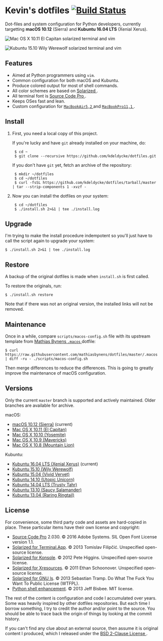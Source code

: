 # Kevin's dotfiles [![Build Status](https://img.shields.io/travis/kdeldycke/maildir-deduplicate/develop.svg?style=flat)](https://travis-ci.org/kdeldycke/dotfiles)

Dot-files and system configuration for Python developers, currently targetting
**macOS 10.12** (Sierra) and **Kubuntu 16.04 LTS** (Xenial Xerus).

![Mac OS X 10.11 El Capitan solarized terminal and vim
](https://raw.githubusercontent.com/kdeldycke/dotfiles/master/screenshots/osx-10.11.png)

![Kubuntu 15.10 Wily Werewolf solarized terminal and vim
](https://raw.githubusercontent.com/kdeldycke/dotfiles/master/screenshots/kubuntu-15.10.png)


Features
--------

* Aimed at Python programmers using `vim`.
* Common configuration for both macOS and Kubuntu.
* Produce colored output for most of shell commands.
* All color schemes are based on [Solarized
](http://ethanschoonover.com/solarized).
* All terminal font is [Source Code Pro
](https://en.wikipedia.org/wiki/Source_Code_Pro).
* Keeps OSes fast and lean.
* Custom configuration for [`MacBookAir5,2`
](https://www.amazon.com/dp/B008GV6QV2/?tag=kevideld-20) and [`MacBookPro11,1`
](https://www.amazon.com/dp/B0096VBXQE/?tag=kevideld-20).


Install
-------

1. First, you need a local copy of this project.

   If you're lucky and have `git` already installed on your machine, do:

        $ cd ~
        $ git clone --recursive https://github.com/kdeldycke/dotfiles.git

   If you don't have `git` yet, fetch an archive of the repository:

        $ mkdir ~/dotfiles
        $ cd ~/dotfiles
        $ curl -fsSL https://github.com/kdeldycke/dotfiles/tarball/master | tar --strip-components 1 -xvzf -

2. Now you can install the dotfiles on your system:

        $ cd ~/dotfiles
        $ ./install.sh 2>&1 | tee ./install.log


Upgrade
-------

I'm trying to make the install procedure indempotent so you'll just have to
call the script again to upgrade your system:

    $ ./install.sh 2>&1 | tee ./install.log


Restore
-------

A backup of the original dotfiles is made when `install.sh` is first called.

To restore the originals, run:

    $ ./install.sh restore

Note that if there was not an original version, the installed links will not be
removed.


Maintenance
-----------

Once in a while, compare `scripts/macos-config.sh` file with its upstream
template from [Mathias Bynens `.macos`
](https://github.com/mathiasbynens/dotfiles/blob/master/.macos) dotfile:

    $ curl https://raw.githubusercontent.com/mathiasbynens/dotfiles/master/.macos | diff -ru - ./scripts/macos-config.sh

Then merge differences to reduce the differences. This is going to greatly
improve the maintenance of macOS configuration.


Versions
--------

Only the current `master` branch is supported and actively maintained. Older
branches are available for archive.

macOS:

* [macOS 10.12 (Sierra)](https://github.com/kdeldycke/dotfiles/tree/master) (current)
* [Mac OS X 10.11 (El Capitan)](https://github.com/kdeldycke/dotfiles/tree/osx-10.11)
* [Mac OS X 10.10 (Yosemite)](https://github.com/kdeldycke/dotfiles/tree/osx-10.10)
* [Mac OS X 10.9 (Mavericks)](https://github.com/kdeldycke/dotfiles/tree/osx-10.9)
* [Mac OS X 10.8 (Mountain Lion)](https://github.com/kdeldycke/dotfiles/tree/osx-10.8)

Kubuntu:

* [Kubuntu 16.04 LTS (Xenial Xerus)](https://github.com/kdeldycke/dotfiles/tree/master) (current)
* [Kubuntu 15.10 (Wily Werewolf)](https://github.com/kdeldycke/dotfiles/tree/kubuntu-15.10)
* [Kubuntu 15.04 (Vivid Vervet)](https://github.com/kdeldycke/dotfiles/tree/kubuntu-15.04)
* [Kubuntu 14.10 (Utopic Unicorn)](https://github.com/kdeldycke/dotfiles/tree/kubuntu-14.10)
* [Kubuntu 14.04 LTS (Trusty Tahr)](https://github.com/kdeldycke/dotfiles/tree/kubuntu-14.04)
* [Kubuntu 13.10 (Saucy Salamander)](https://github.com/kdeldycke/dotfiles/tree/kubuntu-13.10)
* [Kubuntu 13.04 (Raring Ringtail)](https://github.com/kdeldycke/dotfiles/tree/kubuntu-13.04)


License
-------

For convenience, some third party code and assets are hard-copied in place.
These particular items have their own license and copyright:

* [Source Code Pro](https://github.com/adobe-fonts/source-code-pro/releases/latest) 2.030.
© 2016 Adobe Systems.
SIL Open Font License version 1.1.
* [Solarized for Terminal.App](https://github.com/tomislav/osx-terminal.app-colors-solarized).
© 2013 Tomislav Filipčić.
Unspecified open-source license.
* [Solarized for Konsole](https://github.com/phiggins/konsole-colors-solarized).
© 2012 Pete Higgins.
Unspecified open-source license.
* [Solarized for Xresources](https://github.com/solarized/xresources).
© 2011 Ethan Schoonover.
Unspecified open-source license.
* [Solarized for GNU ls](https://github.com/seebi/dircolors-solarized/blob/master/dircolors.256dark).
© 2013 Sebastian Tramp.
Do What The Fuck You Want To Public License (WTFPL).
* [Python shell enhancement](https://github.com/jbisbee/python-shell-enhancement).
© 2013 Jeff Bisbee.
MIT license.

The rest of the content is configuration and code I accumulated over years.
Some was heavily inspired by other dotfiles repositories. But each time I
borrow  something, I try to credit the author and/or point to the source. You
should be able to trace back the origin of things by looking at the commit
history.

If you can't find any clue about an external source, then assume it is original
content I produced, which I released under the [BSD 2-Clause License
](LICENSE.md).
